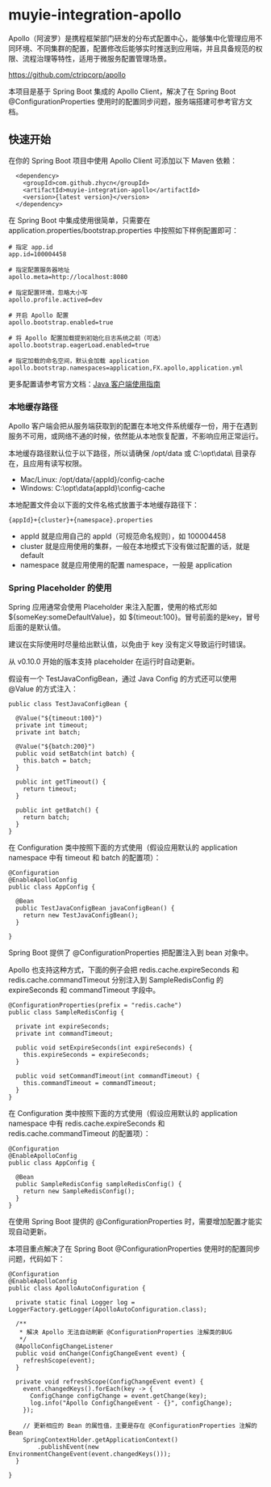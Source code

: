 # muyie-integration-apollo

Apollo（阿波罗）是携程框架部门研发的分布式配置中心，能够集中化管理应用不同环境、不同集群的配置，配置修改后能够实时推送到应用端，并且具备规范的权限、流程治理等特性，适用于微服务配置管理场景。

https://github.com/ctripcorp/apollo

本项目是基于 Spring Boot 集成的 Apollo Client，解决了在 Spring Boot @ConfigurationProperties 使用时的配置同步问题，服务端搭建可参考官方文档。

## 快速开始

在你的 Spring Boot 项目中使用 Apollo Client 可添加以下 Maven 依赖：

```
  <dependency>
    <groupId>com.github.zhycn</groupId>
    <artifactId>muyie-integration-apollo</artifactId>
    <version>{latest version}</version>
  </dependency>
```

在 Spring Boot 中集成使用很简单，只需要在 application.properties/bootstrap.properties 中按照如下样例配置即可：

```
# 指定 app.id
app.id=100004458

# 指定配置服务器地址
apollo.meta=http://localhost:8080

# 指定配置环境，忽略大小写
apollo.profile.actived=dev

# 开启 Apollo 配置
apollo.bootstrap.enabled=true

# 将 Apollo 配置加载提到初始化日志系统之前（可选）
apollo.bootstrap.eagerLoad.enabled=true

# 指定加载的命名空间，默认会加载 application
apollo.bootstrap.namespaces=application,FX.apollo,application.yml
```

更多配置请参考官方文档：[Java 客户端使用指南](https://github.com/ctripcorp/apollo/wiki/Java%E5%AE%A2%E6%88%B7%E7%AB%AF%E4%BD%BF%E7%94%A8%E6%8C%87%E5%8D%97)

### 本地缓存路径

Apollo 客户端会把从服务端获取到的配置在本地文件系统缓存一份，用于在遇到服务不可用，或网络不通的时候，依然能从本地恢复配置，不影响应用正常运行。

本地缓存路径默认位于以下路径，所以请确保 /opt/data 或 C:\opt\data\ 目录存在，且应用有读写权限。

- Mac/Linux: /opt/data/{appId}/config-cache
- Windows: C:\opt\data\{appId}\config-cache

本地配置文件会以下面的文件名格式放置于本地缓存路径下：

```
{appId}+{cluster}+{namespace}.properties
```

- appId 就是应用自己的 appId（可规范命名规则），如 100004458
- cluster 就是应用使用的集群，一般在本地模式下没有做过配置的话，就是 default
- namespace 就是应用使用的配置 namespace，一般是 application

### Spring Placeholder 的使用

Spring 应用通常会使用 Placeholder 来注入配置，使用的格式形如 ${someKey:someDefaultValue}，如 ${timeout:100}。冒号前面的是key，冒号后面的是默认值。

建议在实际使用时尽量给出默认值，以免由于 key 没有定义导致运行时错误。

从 v0.10.0 开始的版本支持 placeholder 在运行时自动更新。

假设有一个 TestJavaConfigBean，通过 Java Config 的方式还可以使用 @Value 的方式注入：

```
public class TestJavaConfigBean {

  @Value("${timeout:100}")
  private int timeout;
  private int batch;
 
  @Value("${batch:200}")
  public void setBatch(int batch) {
    this.batch = batch;
  }
 
  public int getTimeout() {
    return timeout;
  }
 
  public int getBatch() {
    return batch;
  }
}
```

在 Configuration 类中按照下面的方式使用（假设应用默认的 application namespace 中有 timeout 和 batch 的配置项）：

```
@Configuration
@EnableApolloConfig
public class AppConfig {

  @Bean
  public TestJavaConfigBean javaConfigBean() {
    return new TestJavaConfigBean();
  }

}
```

Spring Boot 提供了 @ConfigurationProperties 把配置注入到 bean 对象中。

Apollo 也支持这种方式，下面的例子会把 redis.cache.expireSeconds 和 redis.cache.commandTimeout 分别注入到 SampleRedisConfig 的 expireSeconds 和 commandTimeout 字段中。

```
@ConfigurationProperties(prefix = "redis.cache")
public class SampleRedisConfig {

  private int expireSeconds;
  private int commandTimeout;

  public void setExpireSeconds(int expireSeconds) {
    this.expireSeconds = expireSeconds;
  }

  public void setCommandTimeout(int commandTimeout) {
    this.commandTimeout = commandTimeout;
  }
}
```

在 Configuration 类中按照下面的方式使用（假设应用默认的 application namespace 中有 redis.cache.expireSeconds 和 redis.cache.commandTimeout 的配置项）：

```
@Configuration
@EnableApolloConfig
public class AppConfig {

  @Bean
  public SampleRedisConfig sampleRedisConfig() {
    return new SampleRedisConfig();
  }
}
```

在使用 Spring Boot 提供的 @ConfigurationProperties 时，需要增加配置才能实现自动更新。

本项目重点解决了在 Spring Boot @ConfigurationProperties 使用时的配置同步问题，代码如下：

```
@Configuration
@EnableApolloConfig
public class ApolloAutoConfiguration {

  private static final Logger log = LoggerFactory.getLogger(ApolloAutoConfiguration.class);

  /**
   * 解决 Apollo 无法自动刷新 @ConfigurationProperties 注解类的BUG
   */
  @ApolloConfigChangeListener
  public void onChange(ConfigChangeEvent event) {
    refreshScope(event);
  }

  private void refreshScope(ConfigChangeEvent event) {
    event.changedKeys().forEach(key -> {
      ConfigChange configChange = event.getChange(key);
      log.info("Apollo ConfigChangeEvent - {}", configChange);
    });

    // 更新相应的 Bean 的属性值，主要是存在 @ConfigurationProperties 注解的 Bean
    SpringContextHolder.getApplicationContext()
        .publishEvent(new EnvironmentChangeEvent(event.changedKeys()));
  }

}
```
